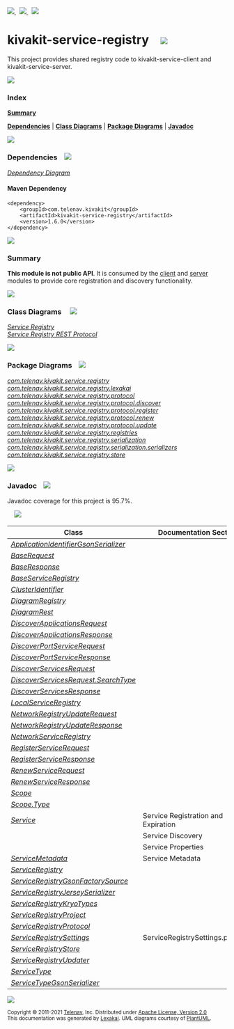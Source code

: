 [//]: # (start-user-text)

<a href="https://www.kivakit.org">
<img src="https://telenav.github.io/telenav-assets/images/icons/web-32.png" srcset="https://telenav.github.io/telenav-assets/images/icons/web-32-2x.png 2x"/>
</a>
&nbsp;
<a href="https://twitter.com/openkivakit">
<img src="https://telenav.github.io/telenav-assets/images/logos/twitter/twitter-32.png" srcset="https://telenav.github.io/telenav-assets/images/logos/twitter/twitter-32-2x.png 2x"/>
</a>
&nbsp;
<a href="https://kivakit.zulipchat.com">
<img src="https://telenav.github.io/telenav-assets/images/logos/zulip/zulip-32.png" srcset="https://telenav.github.io/telenav-assets/images/logos/zulip/zulip-32-2x.png 2x"/>
</a>

[//]: # (end-user-text)

# kivakit-service-registry &nbsp;&nbsp; <img src="https://telenav.github.io/telenav-assets/images/icons//log-32.png" srcset="https://telenav.github.io/telenav-assets/images/icons//log-32-2x.png 2x"/>

This project provides shared registry code to kivakit-service-client and kivakit-service-server.

<img src="https://telenav.github.io/telenav-assets/images/separators/horizontal-line-512.png" srcset="https://telenav.github.io/telenav-assets/images/separators/horizontal-line-512-2x.png 2x"/>

### Index

[**Summary**](#summary)  

[**Dependencies**](#dependencies) | [**Class Diagrams**](#class-diagrams) | [**Package Diagrams**](#package-diagrams) | [**Javadoc**](#javadoc)

<img src="https://telenav.github.io/telenav-assets/images/separators/horizontal-line-512.png" srcset="https://telenav.github.io/telenav-assets/images/separators/horizontal-line-512-2x.png 2x"/>

### Dependencies <a name="dependencies"></a> &nbsp;&nbsp; <img src="https://telenav.github.io/telenav-assets/images/icons/dependencies-32.png" srcset="https://telenav.github.io/telenav-assets/images/icons/dependencies-32-2x.png 2x"/>

[*Dependency Diagram*](https://www.kivakit.org/1.6.0/lexakai/kivakit-stuff/kivakit-service/registry/documentation/diagrams/dependencies.svg)

#### Maven Dependency

    <dependency>
        <groupId>com.telenav.kivakit</groupId>
        <artifactId>kivakit-service-registry</artifactId>
        <version>1.6.0</version>
    </dependency>

<img src="https://telenav.github.io/telenav-assets/images/separators/horizontal-line-128.png" srcset="https://telenav.github.io/telenav-assets/images/separators/horizontal-line-128-2x.png 2x"/>

[//]: # (start-user-text)

### Summary <a name = "summary"></a>

**This module is not public API**. It is consumed by the [client](../client/README.md) and [server](../server/README.md) modules
to provide core registration and discovery functionality.

[//]: # (end-user-text)

<img src="https://telenav.github.io/telenav-assets/images/separators/horizontal-line-128.png" srcset="https://telenav.github.io/telenav-assets/images/separators/horizontal-line-128-2x.png 2x"/>

### Class Diagrams <a name="class-diagrams"></a> &nbsp; &nbsp; <img src="https://telenav.github.io/telenav-assets/images/icons/diagram-40.png" srcset="https://telenav.github.io/telenav-assets/images/icons/diagram-40-2x.png 2x"/>

[*Service Registry*](https://www.kivakit.org/1.6.0/lexakai/kivakit-stuff/kivakit-service/registry/documentation/diagrams/diagram-registry.svg)  
[*Service Registry REST Protocol*](https://www.kivakit.org/1.6.0/lexakai/kivakit-stuff/kivakit-service/registry/documentation/diagrams/diagram-rest.svg)

<img src="https://telenav.github.io/telenav-assets/images/separators/horizontal-line-128.png" srcset="https://telenav.github.io/telenav-assets/images/separators/horizontal-line-128-2x.png 2x"/>

### Package Diagrams <a name="package-diagrams"></a> &nbsp;&nbsp; <img src="https://telenav.github.io/telenav-assets/images/icons/box-24.png" srcset="https://telenav.github.io/telenav-assets/images/icons/box-24-2x.png 2x"/>

[*com.telenav.kivakit.service.registry*](https://www.kivakit.org/1.6.0/lexakai/kivakit-stuff/kivakit-service/registry/documentation/diagrams/com.telenav.kivakit.service.registry.svg)  
[*com.telenav.kivakit.service.registry.lexakai*](https://www.kivakit.org/1.6.0/lexakai/kivakit-stuff/kivakit-service/registry/documentation/diagrams/com.telenav.kivakit.service.registry.lexakai.svg)  
[*com.telenav.kivakit.service.registry.protocol*](https://www.kivakit.org/1.6.0/lexakai/kivakit-stuff/kivakit-service/registry/documentation/diagrams/com.telenav.kivakit.service.registry.protocol.svg)  
[*com.telenav.kivakit.service.registry.protocol.discover*](https://www.kivakit.org/1.6.0/lexakai/kivakit-stuff/kivakit-service/registry/documentation/diagrams/com.telenav.kivakit.service.registry.protocol.discover.svg)  
[*com.telenav.kivakit.service.registry.protocol.register*](https://www.kivakit.org/1.6.0/lexakai/kivakit-stuff/kivakit-service/registry/documentation/diagrams/com.telenav.kivakit.service.registry.protocol.register.svg)  
[*com.telenav.kivakit.service.registry.protocol.renew*](https://www.kivakit.org/1.6.0/lexakai/kivakit-stuff/kivakit-service/registry/documentation/diagrams/com.telenav.kivakit.service.registry.protocol.renew.svg)  
[*com.telenav.kivakit.service.registry.protocol.update*](https://www.kivakit.org/1.6.0/lexakai/kivakit-stuff/kivakit-service/registry/documentation/diagrams/com.telenav.kivakit.service.registry.protocol.update.svg)  
[*com.telenav.kivakit.service.registry.registries*](https://www.kivakit.org/1.6.0/lexakai/kivakit-stuff/kivakit-service/registry/documentation/diagrams/com.telenav.kivakit.service.registry.registries.svg)  
[*com.telenav.kivakit.service.registry.serialization*](https://www.kivakit.org/1.6.0/lexakai/kivakit-stuff/kivakit-service/registry/documentation/diagrams/com.telenav.kivakit.service.registry.serialization.svg)  
[*com.telenav.kivakit.service.registry.serialization.serializers*](https://www.kivakit.org/1.6.0/lexakai/kivakit-stuff/kivakit-service/registry/documentation/diagrams/com.telenav.kivakit.service.registry.serialization.serializers.svg)  
[*com.telenav.kivakit.service.registry.store*](https://www.kivakit.org/1.6.0/lexakai/kivakit-stuff/kivakit-service/registry/documentation/diagrams/com.telenav.kivakit.service.registry.store.svg)

<img src="https://telenav.github.io/telenav-assets/images/separators/horizontal-line-128.png" srcset="https://telenav.github.io/telenav-assets/images/separators/horizontal-line-128-2x.png 2x"/>

### Javadoc <a name="javadoc"></a> &nbsp;&nbsp; <img src="https://telenav.github.io/telenav-assets/images/icons/books-24.png" srcset="https://telenav.github.io/telenav-assets/images/icons/books-24-2x.png 2x"/>

Javadoc coverage for this project is 95.7%.  
  
&nbsp; &nbsp; <img src="https://telenav.github.io/telenav-assets/images/meter/meter-100-96.png" srcset="https://telenav.github.io/telenav-assets/images/meter/meter-100-96-2x.png 2x"/>




| Class | Documentation Sections |
|---|---|
| [*ApplicationIdentifierGsonSerializer*](https://www.kivakit.org/1.6.0/javadoc/kivakit-stuff/kivakit.service.registry///////////////////////////////////////////////////////////////////////////////////////////////////.html) |  |  
| [*BaseRequest*](https://www.kivakit.org/1.6.0/javadoc/kivakit-stuff/kivakit.service.registry//////////////////////////////////////////////////////////.html) |  |  
| [*BaseResponse*](https://www.kivakit.org/1.6.0/javadoc/kivakit-stuff/kivakit.service.registry///////////////////////////////////////////////////////////.html) |  |  
| [*BaseServiceRegistry*](https://www.kivakit.org/1.6.0/javadoc/kivakit-stuff/kivakit.service.registry////////////////////////////////////////////////////////////////////.html) |  |  
| [*ClusterIdentifier*](https://www.kivakit.org/1.6.0/javadoc/kivakit-stuff/kivakit.service.registry///////////////////////////////////////////////////////.html) |  |  
| [*DiagramRegistry*](https://www.kivakit.org/1.6.0/javadoc/kivakit-stuff/kivakit.service.registry/////////////////////////////////////////////////////////////.html) |  |  
| [*DiagramRest*](https://www.kivakit.org/1.6.0/javadoc/kivakit-stuff/kivakit.service.registry/////////////////////////////////////////////////////////.html) |  |  
| [*DiscoverApplicationsRequest*](https://www.kivakit.org/1.6.0/javadoc/kivakit-stuff/kivakit.service.registry///////////////////////////////////////////////////////////////////////////////////.html) |  |  
| [*DiscoverApplicationsResponse*](https://www.kivakit.org/1.6.0/javadoc/kivakit-stuff/kivakit.service.registry////////////////////////////////////////////////////////////////////////////////////.html) |  |  
| [*DiscoverPortServiceRequest*](https://www.kivakit.org/1.6.0/javadoc/kivakit-stuff/kivakit.service.registry//////////////////////////////////////////////////////////////////////////////////.html) |  |  
| [*DiscoverPortServiceResponse*](https://www.kivakit.org/1.6.0/javadoc/kivakit-stuff/kivakit.service.registry///////////////////////////////////////////////////////////////////////////////////.html) |  |  
| [*DiscoverServicesRequest*](https://www.kivakit.org/1.6.0/javadoc/kivakit-stuff/kivakit.service.registry///////////////////////////////////////////////////////////////////////////////.html) |  |  
| [*DiscoverServicesRequest.SearchType*](https://www.kivakit.org/1.6.0/javadoc/kivakit-stuff/kivakit.service.registry//////////////////////////////////////////////////////////////////////////////////////////.html) |  |  
| [*DiscoverServicesResponse*](https://www.kivakit.org/1.6.0/javadoc/kivakit-stuff/kivakit.service.registry////////////////////////////////////////////////////////////////////////////////.html) |  |  
| [*LocalServiceRegistry*](https://www.kivakit.org/1.6.0/javadoc/kivakit-stuff/kivakit.service.registry/////////////////////////////////////////////////////////////////////.html) |  |  
| [*NetworkRegistryUpdateRequest*](https://www.kivakit.org/1.6.0/javadoc/kivakit-stuff/kivakit.service.registry//////////////////////////////////////////////////////////////////////////////////.html) |  |  
| [*NetworkRegistryUpdateResponse*](https://www.kivakit.org/1.6.0/javadoc/kivakit-stuff/kivakit.service.registry///////////////////////////////////////////////////////////////////////////////////.html) |  |  
| [*NetworkServiceRegistry*](https://www.kivakit.org/1.6.0/javadoc/kivakit-stuff/kivakit.service.registry///////////////////////////////////////////////////////////////////////.html) |  |  
| [*RegisterServiceRequest*](https://www.kivakit.org/1.6.0/javadoc/kivakit-stuff/kivakit.service.registry//////////////////////////////////////////////////////////////////////////////.html) |  |  
| [*RegisterServiceResponse*](https://www.kivakit.org/1.6.0/javadoc/kivakit-stuff/kivakit.service.registry///////////////////////////////////////////////////////////////////////////////.html) |  |  
| [*RenewServiceRequest*](https://www.kivakit.org/1.6.0/javadoc/kivakit-stuff/kivakit.service.registry////////////////////////////////////////////////////////////////////////.html) |  |  
| [*RenewServiceResponse*](https://www.kivakit.org/1.6.0/javadoc/kivakit-stuff/kivakit.service.registry/////////////////////////////////////////////////////////////////////////.html) |  |  
| [*Scope*](https://www.kivakit.org/1.6.0/javadoc/kivakit-stuff/kivakit.service.registry///////////////////////////////////////////.html) |  |  
| [*Scope.Type*](https://www.kivakit.org/1.6.0/javadoc/kivakit-stuff/kivakit.service.registry////////////////////////////////////////////////.html) |  |  
| [*Service*](https://www.kivakit.org/1.6.0/javadoc/kivakit-stuff/kivakit.service.registry/////////////////////////////////////////////.html) | Service Registration and Expiration |  
| | Service Discovery |  
| | Service Properties |  
| [*ServiceMetadata*](https://www.kivakit.org/1.6.0/javadoc/kivakit-stuff/kivakit.service.registry/////////////////////////////////////////////////////.html) | Service Metadata |  
| [*ServiceRegistry*](https://www.kivakit.org/1.6.0/javadoc/kivakit-stuff/kivakit.service.registry/////////////////////////////////////////////////////.html) |  |  
| [*ServiceRegistryGsonFactorySource*](https://www.kivakit.org/1.6.0/javadoc/kivakit-stuff/kivakit.service.registry////////////////////////////////////////////////////////////////////////////////////.html) |  |  
| [*ServiceRegistryJerseySerializer*](https://www.kivakit.org/1.6.0/javadoc/kivakit-stuff/kivakit.service.registry///////////////////////////////////////////////////////////////////////////////////.html) |  |  
| [*ServiceRegistryKryoTypes*](https://www.kivakit.org/1.6.0/javadoc/kivakit-stuff/kivakit.service.registry//////////////////////////////////////////////////////////////.html) |  |  
| [*ServiceRegistryProject*](https://www.kivakit.org/1.6.0/javadoc/kivakit-stuff/kivakit.service.registry////////////////////////////////////////////////////////////.html) |  |  
| [*ServiceRegistryProtocol*](https://www.kivakit.org/1.6.0/javadoc/kivakit-stuff/kivakit.service.registry//////////////////////////////////////////////////////////////////////.html) |  |  
| [*ServiceRegistrySettings*](https://www.kivakit.org/1.6.0/javadoc/kivakit-stuff/kivakit.service.registry/////////////////////////////////////////////////////////////.html) | ServiceRegistrySettings.properties |  
| [*ServiceRegistryStore*](https://www.kivakit.org/1.6.0/javadoc/kivakit-stuff/kivakit.service.registry////////////////////////////////////////////////////////////////.html) |  |  
| [*ServiceRegistryUpdater*](https://www.kivakit.org/1.6.0/javadoc/kivakit-stuff/kivakit.service.registry////////////////////////////////////////////////////////////.html) |  |  
| [*ServiceType*](https://www.kivakit.org/1.6.0/javadoc/kivakit-stuff/kivakit.service.registry/////////////////////////////////////////////////.html) |  |  
| [*ServiceTypeGsonSerializer*](https://www.kivakit.org/1.6.0/javadoc/kivakit-stuff/kivakit.service.registry/////////////////////////////////////////////////////////////////////////////////////////.html) |  |  

[//]: # (start-user-text)



[//]: # (end-user-text)

<img src="https://telenav.github.io/telenav-assets/images/separators/horizontal-line-512.png" srcset="https://telenav.github.io/telenav-assets/images/separators/horizontal-line-512-2x.png 2x"/>

<sub>Copyright &#169; 2011-2021 [Telenav](https://telenav.com), Inc. Distributed under [Apache License, Version 2.0](LICENSE)</sub>  
<sub>This documentation was generated by [Lexakai](https://lexakai.org). UML diagrams courtesy of [PlantUML](https://plantuml.com).</sub>

